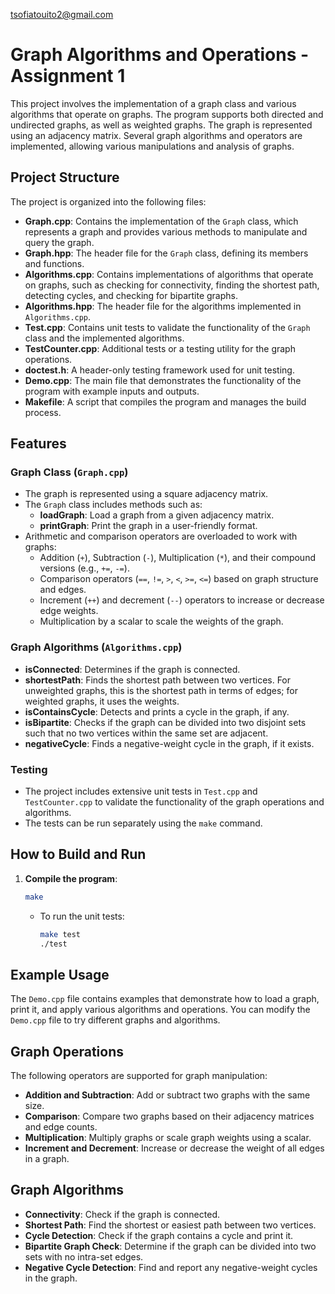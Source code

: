 tsofiatouito2@gmail.com


# Graph Algorithms and Operations - Assignment 1

This project involves the implementation of a graph class and various algorithms that operate on graphs. The program supports both directed and undirected graphs, as well as weighted graphs. The graph is represented using an adjacency matrix. Several graph algorithms and operators are implemented, allowing various manipulations and analysis of graphs.

## Project Structure

The project is organized into the following files:

- **Graph.cpp**: Contains the implementation of the `Graph` class, which represents a graph and provides various methods to manipulate and query the graph.
- **Graph.hpp**: The header file for the `Graph` class, defining its members and functions.
- **Algorithms.cpp**: Contains implementations of algorithms that operate on graphs, such as checking for connectivity, finding the shortest path, detecting cycles, and checking for bipartite graphs.
- **Algorithms.hpp**: The header file for the algorithms implemented in `Algorithms.cpp`.
- **Test.cpp**: Contains unit tests to validate the functionality of the `Graph` class and the implemented algorithms.
- **TestCounter.cpp**: Additional tests or a testing utility for the graph operations.
- **doctest.h**: A header-only testing framework used for unit testing.
- **Demo.cpp**: The main file that demonstrates the functionality of the program with example inputs and outputs.
- **Makefile**: A script that compiles the program and manages the build process.

## Features

### Graph Class (`Graph.cpp`)

- The graph is represented using a square adjacency matrix.
- The `Graph` class includes methods such as:
  - **loadGraph**: Load a graph from a given adjacency matrix.
  - **printGraph**: Print the graph in a user-friendly format.
- Arithmetic and comparison operators are overloaded to work with graphs:
  - Addition (`+`), Subtraction (`-`), Multiplication (`*`), and their compound versions (e.g., `+=`, `-=`).
  - Comparison operators (`==`, `!=`, `>`, `<`, `>=`, `<=`) based on graph structure and edges.
  - Increment (`++`) and decrement (`--`) operators to increase or decrease edge weights.
  - Multiplication by a scalar to scale the weights of the graph.

### Graph Algorithms (`Algorithms.cpp`)

- **isConnected**: Determines if the graph is connected.
- **shortestPath**: Finds the shortest path between two vertices. For unweighted graphs, this is the shortest path in terms of edges; for weighted graphs, it uses the weights.
- **isContainsCycle**: Detects and prints a cycle in the graph, if any.
- **isBipartite**: Checks if the graph can be divided into two disjoint sets such that no two vertices within the same set are adjacent.
- **negativeCycle**: Finds a negative-weight cycle in the graph, if it exists.

### Testing

- The project includes extensive unit tests in `Test.cpp` and `TestCounter.cpp` to validate the functionality of the graph operations and algorithms.
- The tests can be run separately using the `make` command.

## How to Build and Run

1. **Compile the program**:
   ```bash
   make
   ```


   - To run the unit tests:
     ```bash
     make test
     ./test
     ```

## Example Usage

The `Demo.cpp` file contains examples that demonstrate how to load a graph, print it, and apply various algorithms and operations. You can modify the `Demo.cpp` file to try different graphs and algorithms.

## Graph Operations

The following operators are supported for graph manipulation:

- **Addition and Subtraction**: Add or subtract two graphs with the same size.
- **Comparison**: Compare two graphs based on their adjacency matrices and edge counts.
- **Multiplication**: Multiply graphs or scale graph weights using a scalar.
- **Increment and Decrement**: Increase or decrease the weight of all edges in a graph.

## Graph Algorithms

- **Connectivity**: Check if the graph is connected.
- **Shortest Path**: Find the shortest or easiest path between two vertices.
- **Cycle Detection**: Check if the graph contains a cycle and print it.
- **Bipartite Graph Check**: Determine if the graph can be divided into two sets with no intra-set edges.
- **Negative Cycle Detection**: Find and report any negative-weight cycles in the graph.

